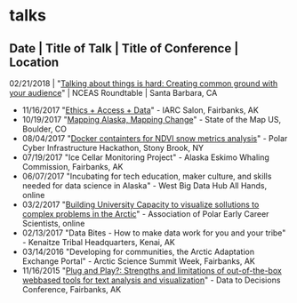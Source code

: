 # talks
Date | Title of Talk | Title of Conference | Location
------------------------------------------------------
02/21/2018 | "[Talking about things is hard: Creating common ground with your audience](https://docs.google.com/presentation/d/1l6rpvGgQ4h6AnxwQJl8BlrKowc1CcOlBb9PEfhqP0Ek/edit?usp=sharing)" | NCEAS Roundtable | Santa Barbara, CA
* 11/16/2017 "[Ethics + Access + Data](https://docs.google.com/presentation/d/1Jg83uFGM5UZ9L_pAZtvA9HKv9fuf-yyp7ungFqY4YDE/edit#slide=id.g28580ddad0_0_50)" - IARC Salon, Fairbanks, AK 
* 10/19/2017 "[Mapping Alaska, Mapping Change](https://2017.stateofthemap.us/program/mapping-alaska.html)" - State of the Map US, Boulder, CO 
* 08/04/2017 "[Docker containters for NDVI snow metrics analysis](https://github.com/gina-alaska/emodis_ndvi_python-docker/blob/master/README.md)" - Polar Cyber Infrastructure Hackathon, Stony Brook, NY
* 07/19/2017 "Ice Cellar Monitoring Project" - Alaska Eskimo Whaling Commission, Fairbanks, AK
* 06/07/2017 "Incubating for tech education, maker culture, and skills needed for data science in Alaska" - West Big Data Hub All Hands, online
* 03/2/2017 "[Building University Capacity to visualize sollutions to complex problems in the Arctic](https://www.alaska.edu/files/epscor/Data_to_Decisions/D2D-Raymond.pdf)" - Association of Polar Early Career Scientists, online
* 02/13/2017 "Data Bites - How to make data work for you and your tribe" - Kenaitze Tribal Headquarters, Kenai, AK
* 03/14/2016 "Developing for communities, the Arctic Adaptation Exchange Portal" - Arctic Science Summit Week, Fairbanks, AK
* 11/16/2015 "[Plug and Play?: Strengths and limitations of out-of-the-box webbased tools for text analysis and visualization](https://www.alaska.edu/files/epscor/Data_to_Decisions/D2D-Raymond.pdf)" - Data to Decisions Conference, Fairbanks, AK
